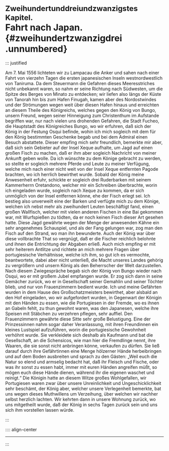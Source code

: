# <small>Zweihundertunddreiundzwanzigstes Kapitel. </small><br />Fahrt nach Japan.{#zweihundertzwanzigdrei .unnumbered}

::: justified

 Am 7. Mai 1556 lichteten wir zu Lampacau die Anker und sahen nach einer Fahrt
 von vierzehn Tagen die ersten japanesischen Inseln westnordwestlich von
 Taniruma. Da dem Steuermann die Gefahren dieses Meeresstriches nicht unbekannt
 waren, so nahm er seine Richtung nach Südwesten, um die Spitze des Berges von
 Minato zu entdecken; wir liefen also längs der Küste von Tanorah hin bis zum
 Hafen Finugah, kamen aber des Nordostwindes und der Strömungen wegen weit über
 diesen Hafen hinaus und erreichten an diesem Theile des Königreichs, welches
gegen den König von Bungo, unsern Freund, wegen seiner Hinneigung zum
Christenthum im Aufstande begriffen war, nur nach vielen uns drohenden Gefahren,
die Stadt Fucheo, die Hauptstadt des Königreiches Bungo, wo wir erfuhren, daß
sich der König in der Festung Osqui befinde, wohin ich mich sogleich mit dem für
den König bestimmten Geschenke begab und bei dem Admiral einen Besuch
abstattete. Dieser empfing mich sehr freundlich, bemerkte mir aber, daß sich
sein Gebieter auf der Insel Xeque aufhalte, um Jagd auf einen großen Fisch zu
machen, daß er ihm aber sogleich Nachricht von meiner Ankunft geben wolle. Da
ich wünschte zu dem Könige gebracht zu werden, so stellte er sogleich mehrere
Pferde und Leute zu meiner Verfügung, welche mich nach einer nicht weit von der
Insel Xeque entfernten Pagode brachten, wo ich herrlich bewirthet wurde. Sobald
der König meine Anwesenheit erfuhr, schickte er sogleich drei Ruderbarken mit
seinem Kammerherrn Oretandono, welcher mir ein Schreiben überbrachte, worin ich
eingeladen wurde, sogleich nach Xeque zu kommen, da er sich unmöglich von der
Insel entfernen könne, ehe der Fisch erlegt sei. Ich bestieg also unverweilt
eine der Barken und verfügte mich zu dem Könige, welchen ich nebst mehr als
zweihundert Leuten beschäftigt fand, einen großen Wallfisch, welcher mit vielen
anderen Fischen in eine Bai gekommen war, mit Wurfspießen zu tödten, da er noch
keinen Fisch dieser Art gesehen hatte. Diese Jagd gewährte wegen der Menge der
anwesenden Kähne ein sehr angenehmes Schauspiel, und als der Fang gelungen war,
zog man den Fisch auf den Strand, wo man ihn bewunderte. Auch der König war über
diese vollbrachte That so vergnügt, daß er die Fischer reichlich belohnte und
ihnen die Entrichtung der Abgaben erließ. Auch mich empfing er mit sehr heiterem
Antlitze und richtete an mich mehrere Fragen über portugiesische Verhältnisse,
welche ich ihm, so gut ich es vermochte, beantwortete, dabei aber nicht
unterließ, die Macht unseres Landes gehörig zu vergrößern und unsern König als
den Beherrscher der Welt darzustellen. Nach diesem Zwiegespräche begab sich der
König von Bungo wieder nach Osqui, wo er mit großem Jubel empfangen wurde. Er
zog sich dann in seine Gemächer zurück, wo er in Gesellschaft seiner Gemahlin
und seiner Töchter blieb, und nur von Frauenzimmern bedient wurde. Ich und meine
Gefährten wurden in dem Hause des Großschatzmeisters bewirthet, aber alsbald an
den Hof eingeladen, wo wir aufgefordert wurden, in Gegenwart der Königin mit den
Händen zu essen, wie die Portugiesen in der Fremde, wo es ihnen an Gabeln fehlt,
zu thun gewohnt waren, was den Japanesen, welche ihre Speisen mit Stäbchen zu
verzehren pflegen, sehr auffiel. Den Frauenzimmern gewährte diese Sitte sehr
große Belustigung. Eine der Prinzessinnen nahm sogar daher Veranlassung, mit
ihren Freundinnen ein kleines Lustspiel aufzuführen, worin die portugiesische
Gewohnheit verhöhnt wurde. Sie verkleidete sich deshalb als Kaufmann und bat die
Gesellschaft, an die Schensicos, wie man hier die Fremdlinge nennt, ihre Waaren,
die sie sonst nicht anbringen könne, verkaufen zu dürfen. Sie ließ darauf durch
ihre Gefährtinnen eine Menge hölzerner Hände herbeibringen und auf dem Boden
ausbreiten und sprach zu den Gästen: „Weil euch die Natur so elend und armselig
bedacht hat, daß ihr Fleisch und Fische, oder was ihr sonst zu essen habt, immer
mit euren Händen angreifen müßt, so mögen euch diese Hände dienen, während ihr
die eigenen waschet und reinigt.“ Die Königin hatte an diesem Witze großes
Wohlgefallen, wir Portugiesen waren zwar über unsere Unreinlichkeit und
Ungeschicklichkeit sehr beschämt, der König aber, welcher unsere Verlegenheit
bemerkte, bat uns wegen dieses Muthwillens um Verzeihung, über welchen wir
nachher selbst herzlich lachten. Wir kehrten dann in unsere Wohnung zurück, wo
uns mitgetheilt wurde, daß der König in sechs Tagen zurück sein und uns sich ihm
vorstellen lassen würde. 

:::

:::: align-center
****
:::
